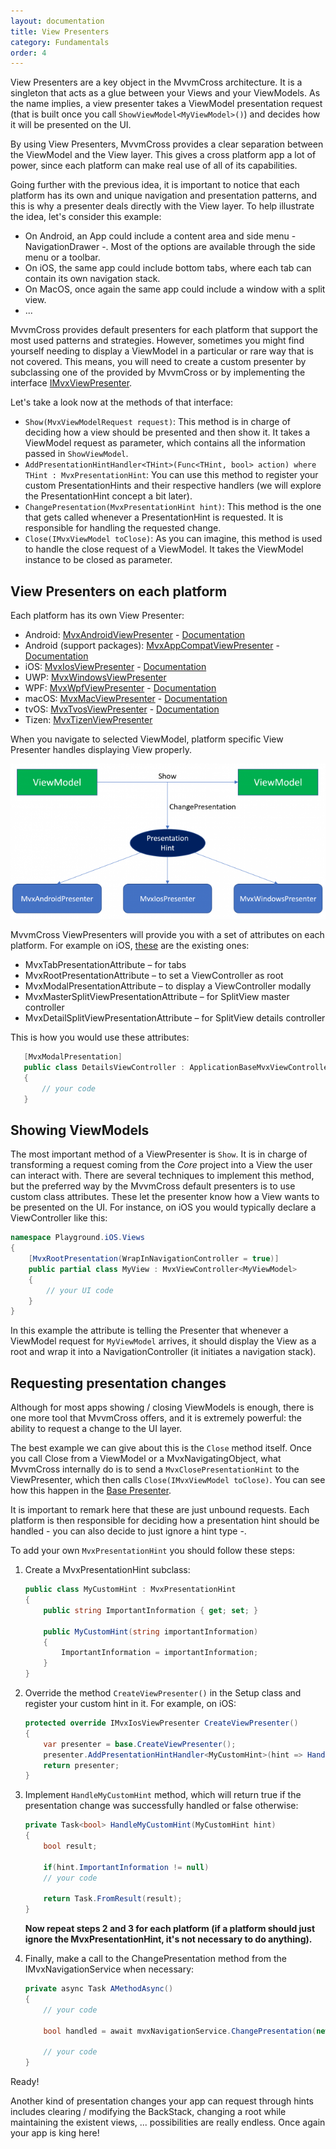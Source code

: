 ```yaml
---
layout: documentation
title: View Presenters
category: Fundamentals
order: 4
---
```


View Presenters are a key object in the MvvmCross architecture. It is a singleton that acts as a glue between your Views and your ViewModels. As the name implies, a view presenter takes a ViewModel presentation request (that is built once you call `ShowViewModel<MyViewModel>()`) and decides how it will be presented on the UI.

By using View Presenters, MvvmCross provides a clear separation between the ViewModel and the View layer. This gives a cross platform app a lot of power, since each platform can make real use of all of its capabilities.

Going further with the previous idea, it is important to notice that each platform has its own and unique navigation and presentation patterns, and this is why a presenter deals directly with the View layer. To help illustrate the idea, let's consider this example:

- On Android, an App could include a content area and side menu - NavigationDrawer -. Most of the options are available through the side menu or a toolbar.
- On iOS, the same app could include bottom tabs, where each tab can contain its own navigation stack.
- On MacOS, once again the same app could include a window with a split view.
- ...

MvvmCross provides default presenters for each platform that support the most used patterns and strategies. However, sometimes you might find yourself needing to display a ViewModel in a particular or rare way that is not covered. This means, you will need to create a custom presenter by subclassing one of the provided by MvvmCross or by implementing the interface [IMvxViewPresenter](https://github.com/MvvmCross/MvvmCross/blob/main/MvvmCross/Presenters/IMvxViewPresenter.cs).

Let's take a look now at the methods of that interface:

- `Show(MvxViewModelRequest request)`: This method is in charge of deciding how a view should be presented and then show it. It takes a ViewModel request as parameter, which contains all the information passed in `ShowViewModel`.
- `AddPresentationHintHandler<THint>(Func<THint, bool> action) where THint : MvxPresentationHint`: You can use this method to register your custom PresentationHints and their respective handlers (we will explore the PresentationHint concept a bit later).
- `ChangePresentation(MvxPresentationHint hint)`: This method is the one that gets called whenever a PresentationHint is requested. It is responsible for handling the requested change.
- `Close(IMvxViewModel toClose)`: As you can imagine, this method is used to handle the close request of a ViewModel. It takes the ViewModel instance to be closed as parameter.

## View Presenters on each platform
Each platform has its own View Presenter:
- Android: [MvxAndroidViewPresenter](https://github.com/MvvmCross/MvvmCross/blob/main/MvvmCross/Platforms/Android/Presenters/MvxAndroidViewPresenter.cs) - [Documentation](https://www.mvvmcross.com/documentation/platform/android/android-view-presenter)
- Android (support packages): [MvxAppCompatViewPresenter](https://github.com/MvvmCross/MvvmCross/blob/main/MvvmCross.Android.Support/V7.AppCompat/MvxAppCompatViewPresenter.cs) - [Documentation](https://www.mvvmcross.com/documentation/platform/android/android-view-presenter)
- iOS: [MvxIosViewPresenter](https://github.com/MvvmCross/MvvmCross/blob/main/MvvmCross/Platforms/Ios/Presenters/MvxIosViewPresenter.cs) - [Documentation](https://www.mvvmcross.com/documentation/platform/ios/ios-view-presenter)
- UWP: [MvxWindowsViewPresenter](https://github.com/MvvmCross/MvvmCross/blob/main/MvvmCross/Platforms/Uap/Presenters/MvxWindowsViewPresenter.cs)
- WPF: [MvxWpfViewPresenter](https://github.com/MvvmCross/MvvmCross/blob/main/MvvmCross/Platforms/Wpf/Presenters/MvxWpfViewPresenter.cs) - [Documentation](https://www.mvvmcross.com/documentation/platform/wpf/wpf-view-presenter)
- macOS: [MvxMacViewPresenter](https://github.com/MvvmCross/MvvmCross/blob/main/MvvmCross/Platforms/Mac/Presenters/MvxMacViewPresenter.cs) - [Documentation](https://www.mvvmcross.com/documentation/platform/macos/mac-view-presenter)
- tvOS: [MvxTvosViewPresenter](https://github.com/MvvmCross/MvvmCross/blob/main/MvvmCross/Platforms/Tvos/Presenters/MvxTvosViewPresenter.cs) - [Documentation](https://www.mvvmcross.com/documentation/platform/tvos/tvos-view-presenter)
- Tizen: [MvxTizenViewPresenter](https://github.com/MvvmCross/MvvmCross/blob/main/MvvmCross/Platforms/Tizen/Presenters/MvxTizenViewPresenter.cs)

When you navigate to selected ViewModel, platform specific View Presenter handles displaying View properly.

 ![View Presenter schema](../../assets/img/ViewPresenterSchema.png)

MvvmCross ViewPresenters will provide you with a set of attributes on each platform. For example on iOS, [these](https://github.com/MvvmCross/MvvmCross/tree/main/MvvmCross/Platforms/Ios/Presenters/Attributes) are the existing ones: 

- MvxTabPresentationAttribute – for tabs
- MvxRootPresentationAttribute – to set a ViewController as root
- MvxModalPresentationAttribute – to display a ViewController modally
- MvxMasterSplitViewPresentationAttribute – for SplitView master controller
- MvxDetailSplitViewPresentationAttribute – for SplitView details controller

This is how you would use these attributes:

 ```c#
    [MvxModalPresentation]
    public class DetailsViewController : ApplicationBaseMvxViewController<DetailsViewModel>
    {
        // your code 
    }
```

## Showing ViewModels
The most important method of a ViewPresenter is `Show`. It is in charge of transforming a request coming from the _Core_ project into a View the user can interact with.
There are several techniques to implement this method, but the preferred way by the MvvmCross default presenters is to use custom class attributes. These let the presenter know how a View wants to be presented on the UI. For instance, on iOS you would typically declare a ViewController like this:

```c#
namespace Playground.iOS.Views
{
    [MvxRootPresentation(WrapInNavigationController = true)]
    public partial class MyView : MvxViewController<MyViewModel>
    {
        // your UI code
    }
}
```

In this example the attribute is telling the Presenter that whenever a ViewModel request for `MyViewModel` arrives, it should display the View as a root and wrap it into a NavigationController (it initiates a navigation stack).

## Requesting presentation changes
Although for most apps showing / closing ViewModels is enough, there is one more tool that MvvmCross offers, and it is extremely powerful: the ability to request a change to the UI layer.

The best example we can give about this is the `Close` method itself. Once you call Close from a ViewModel or a MvxNavigatingObject, what MvvmCross internally do is to send a `MvxClosePresentationHint` to the ViewPresenter, which then calls `Close(IMvxViewModel toClose)`. You can see how this happen in the [Base Presenter](https://github.com/MvvmCross/MvvmCross/blob/main/MvvmCross/Presenters/MvxAttributeViewPresenter.cs#L158).

It is important to remark here that these are just unbound requests. Each platform is then responsible for deciding how a presentation hint should be handled - you can also decide to just ignore a hint type -.

To add your own `MvxPresentationHint` you should follow these steps:

1. Create a MvxPresentationHint subclass:

    ```c#
    public class MyCustomHint : MvxPresentationHint
    {
        public string ImportantInformation { get; set; }

        public MyCustomHint(string importantInformation)
        {
            ImportantInformation = importantInformation;
        }
    }
    ```

2. Override the method `CreateViewPresenter()` in the Setup class and register your custom hint in it. For example, on iOS:
    ```c#
    protected override IMvxIosViewPresenter CreateViewPresenter()
    {
        var presenter = base.CreateViewPresenter();
        presenter.AddPresentationHintHandler<MyCustomHint>(hint => HandleMyCustomHint(hint));
        return presenter;
    }
    ```

3. Implement `HandleMyCustomHint` method, which will return true if the presentation change was successfully handled or false otherwise:
    ```c#
    private Task<bool> HandleMyCustomHint(MyCustomHint hint)
    {
        bool result;

        if(hint.ImportantInformation != null)
        // your code

        return Task.FromResult(result);
    }
    ```
    **Now repeat steps 2 and 3 for each platform (if a platform should just ignore the MvxPresentationHint, it's not necessary to do anything).**

4. Finally, make a call to the ChangePresentation method from the IMvxNavigationService when necessary:
    ```c#
    private async Task AMethodAsync()
    {
        // your code

        bool handled = await mvxNavigationService.ChangePresentation(new MyCustomHint("example"));

        // your code
    }
    ```

Ready!


Another kind of presentation changes your app can request through hints includes clearing / modifying the BackStack, changing a root while maintaining the existent views, ... possibilities are really endless. Once again your app is king here!
